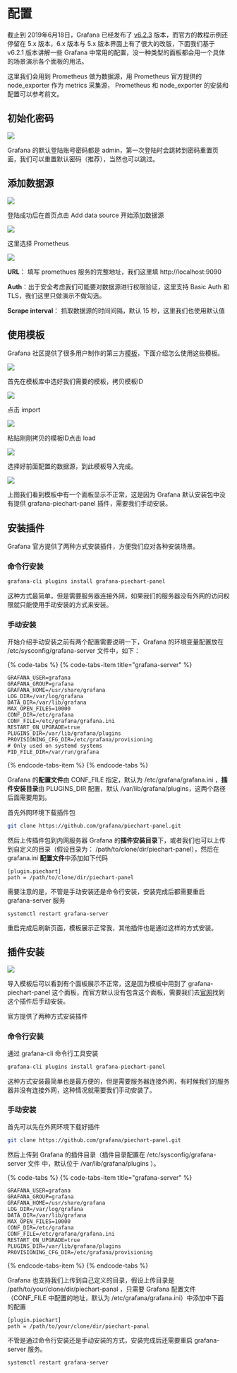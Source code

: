 # 配置

截止到 2019年6月18日，Grafana 已经发布了 [v6.2.3](https://github.com/grafana/grafana/releases/tag/v6.2.3) 版本，而官方的教程示例还停留在 5.x 版本，6.x 版本与 5.x 版本界面上有了很大的改版，下面我们基于 v6.2.1 版本讲解一些 Grafana 中常用的配置，没一种类型的面板都会用一个具体的场景演示各个面板的用法。

这里我们会用到 Prometheus 做为数据源，用 Prometheus 官方提供的 node\_exporter 作为 metrics 采集源， Prometheus 和 node\_exporter 的安装和配置可以参考前文。

## 初始化密码

![](../../../../.gitbook/assets/grafana-login.png)

Grafana 的默认登陆账号密码都是 admin，第一次登陆时会跳转到密码重置页面，我们可以重置默认密码（推荐），当然也可以跳过。

## 添加数据源

![](../../../../.gitbook/assets/grafana-home.png)

登陆成功后在首页点击 Add data source 开始添加数据源

![](../../../../.gitbook/assets/grafana-datasource.png)

这里选择 Prometheus

![](../../../../.gitbook/assets/grafana-add-datasoure-prometheus.png)

**URL**： 填写 promethues 服务的完整地址，我们这里填 http://localhost:9090

**Auth**：出于安全考虑我们可能要对数据源进行权限验证，这里支持 Basic Auth 和 TLS，我们这里只做演示不做勾选。

**Scrape interval**： 抓取数据源的时间间隔，默认 15 秒，这里我们也使用默认值

## 使用模板

Grafana 社区提供了很多用户制作的第三方[模板](https://grafana.com/dashboards)，下面介绍怎么使用这些模板。

![](../../../../.gitbook/assets/grafana-dashboards.png)

首先在模板库中选好我们需要的模板，拷贝模板ID

![](../../../../.gitbook/assets/grafana-manage.png)

点击 import 

![](../../../../.gitbook/assets/grafana-import.png)

粘贴刚刚拷贝的模板ID点击 load

![](../../../../.gitbook/assets/grafana-import-done.png)

选择好前面配置的数据源，到此模板导入完成。

![](../../../../.gitbook/assets/grafana-node-exporter-template%20%281%29.png)

上图我们看到模板中有一个面板显示不正常，这是因为 Grafana 默认安装包中没有提供 grafana-piechart-panel 插件，需要我们手动安装。

## 安装插件

Grafana 官方提供了两种方式安装插件，方便我们应对各种安装场景。

### 命令行安装

```bash
grafana-cli plugins install grafana-piechart-panel
```

这种方式最简单，但是需要服务器连接外网，如果我们的服务器没有外网的访问权限就只能使用手动安装的方式来安装。

### 手动安装

开始介绍手动安装之前有两个配置需要说明一下，Grafana 的环境变量配置放在 /etc/sysconfig/grafana-server 文件中，如下：

{% code-tabs %}
{% code-tabs-item title="grafana-server" %}
```text
GRAFANA_USER=grafana
GRAFANA_GROUP=grafana
GRAFANA_HOME=/usr/share/grafana
LOG_DIR=/var/log/grafana
DATA_DIR=/var/lib/grafana
MAX_OPEN_FILES=10000
CONF_DIR=/etc/grafana
CONF_FILE=/etc/grafana/grafana.ini
RESTART_ON_UPGRADE=true
PLUGINS_DIR=/var/lib/grafana/plugins
PROVISIONING_CFG_DIR=/etc/grafana/provisioning
# Only used on systemd systems
PID_FILE_DIR=/var/run/grafana
```
{% endcode-tabs-item %}
{% endcode-tabs %}

Grafana 的**配置文件**由 CONF\_FILE 指定，默认为  /etc/grafana/grafana.ini ，**插件安装目录**由 PLUGINS\_DIR 配置，默认 /var/lib/grafana/plugins，这两个路径后面需要用到。

首先外网环境下载插件包

```bash
git clone https://github.com/grafana/piechart-panel.git
```

然后上传插件包到内网服务器 Grafana 的**插件安装目录**下，或者我们也可以上传到自定义的目录（假设目录为： /path/to/clone/dir/piechart-panel），然后在 grafana.ini **配置文件**中添加如下代码

```text
[plugin.piechart]
path = /path/to/clone/dir/piechart-panel
```

需要注意的是，不管是手动安装还是命令行安装，安装完成后都需要重启 grafana-server 服务

```text
systemctl restart grafana-server
```

重启完成后刷新页面，模板展示正常我，其他插件也是通过这样的方式安装。

## 插件安装

![](../../../../.gitbook/assets/grafana-node-exporter-template.png)

导入模板后可以看到有个面板展示不正常，这是因为模板中用到了 grafana-piechart-panel 这个面板，而官方默认没有包含这个面板，需要我们去[官网](https://grafana.com/plugins/grafana-piechart-panel)找到这个插件后手动安装。

官方提供了两种方式安装插件

### 命令行安装

通过 grafana-cli 命令行工具安装

```bash
grafana-cli plugins install grafana-piechart-panel
```

这种方式安装最简单也是最方便的，但是需要服务器连接外网，有时候我们的服务器并没有连接外网，这种情况就需要我们手动安装了。

### 手动安装

首先可以先在外网环境下载好插件

```bash
git clone https://github.com/grafana/piechart-panel.git
```

然后上传到 Grafana 的插件目录（插件目录配置在 /etc/sysconfig/grafana-server 文件 中，默认位于 /var/lib/grafana/plugins ）。

{% code-tabs %}
{% code-tabs-item title="grafana-server" %}
```text
GRAFANA_USER=grafana
GRAFANA_GROUP=grafana
GRAFANA_HOME=/usr/share/grafana
LOG_DIR=/var/log/grafana
DATA_DIR=/var/lib/grafana
MAX_OPEN_FILES=10000
CONF_DIR=/etc/grafana
CONF_FILE=/etc/grafana/grafana.ini
RESTART_ON_UPGRADE=true
PLUGINS_DIR=/var/lib/grafana/plugins
PROVISIONING_CFG_DIR=/etc/grafana/provisioning
```
{% endcode-tabs-item %}
{% endcode-tabs %}

Grafana 也支持我们上传到自己定义的目录，假设上传目录是 /path/to/your/clone/dir/piechart-panal ，只需要 Grafana 配置文件（CONF\_FILE 中配置的地址，默认为 /etc/grafana/grafana.ini）中添加中下面的配置

```text
[plugin.piechart]
path = /path/to/your/clone/dir/piechart-panal
```

不管是通过命令行安装还是手动安装的方式，安装完成后还需要重启 grafana-server 服务。

```bash
systemctl restart grafana-server
```





